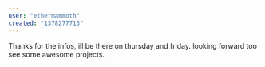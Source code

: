 ```yaml
---
user: "ethermammoth"
created: "1378277713"
---
```


Thanks for the infos, ill be there on thursday and friday. looking forward too see some awesome projects.
